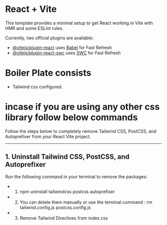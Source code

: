 # React + Vite

This template provides a minimal setup to get React working in Vite with HMR and some ESLint rules.

Currently, two official plugins are available:

- [@vitejs/plugin-react](https://github.com/vitejs/vite-plugin-react/blob/main/packages/plugin-react/README.md) uses [Babel](https://babeljs.io/) for Fast Refresh
- [@vitejs/plugin-react-swc](https://github.com/vitejs/vite-plugin-react-swc) uses [SWC](https://swc.rs/) for Fast Refresh

# Boiler Plate consists

- Tailwind css configured.

# incase if you are using any other css library follow below commands

Follow the steps below to completely remove Tailwind CSS, PostCSS, and Autoprefixer from your React Vite project.

---

## 1. Uninstall Tailwind CSS, PostCSS, and Autoprefixer

Run the following command in your terminal to remove the packages:

- 1. npm uninstall tailwindcss postcss autoprefixer
- 2. You can delete them manually or use the terminal command : rm tailwind.config.js postcss.config.js
- 3. Remove Tailwind Directives from index.css

